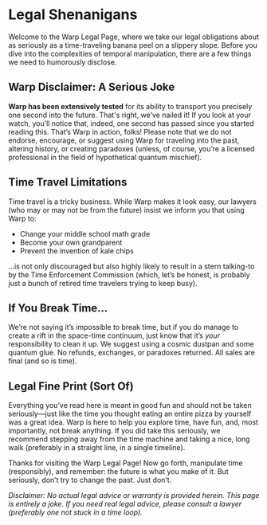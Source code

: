 # Legal Shenanigans

Welcome to the Warp Legal Page, where we take our legal obligations about as seriously as a time-traveling banana peel on a slippery slope. Before you dive into the complexities of temporal manipulation, there are a few things we need to humorously disclose.

## Warp Disclaimer: A Serious Joke

**Warp has been extensively tested** for its ability to transport you precisely one second into the future. That's right, we’ve nailed it! If you look at your watch, you’ll notice that, indeed, one second has passed since you started reading this. That’s Warp in action, folks! Please note that we do not endorse, encourage, or suggest using Warp for traveling into the past, altering history, or creating paradoxes (unless, of course, you’re a licensed professional in the field of hypothetical quantum mischief).

## Time Travel Limitations

Time travel is a tricky business. While Warp makes it look easy, our lawyers (who may or may not be from the future) insist we inform you that using Warp to:
- Change your middle school math grade
- Become your own grandparent
- Prevent the invention of kale chips

...is not only discouraged but also highly likely to result in a stern talking-to by the Time Enforcement Commission (which, let’s be honest, is probably just a bunch of retired time travelers trying to keep busy).

## If You Break Time...

We’re not saying it’s impossible to break time, but if you do manage to create a rift in the space-time continuum, just know that it’s *your* responsibility to clean it up. We suggest using a cosmic dustpan and some quantum glue. No refunds, exchanges, or paradoxes returned. All sales are final (and so is time).

## Legal Fine Print (Sort Of)

Everything you’ve read here is meant in good fun and should not be taken seriously—just like the time you thought eating an entire pizza by yourself was a great idea. Warp is here to help you explore time, have fun, and, most importantly, not break anything. If you did take this seriously, we recommend stepping away from the time machine and taking a nice, long walk (preferably in a straight line, in a single timeline).

Thanks for visiting the Warp Legal Page! Now go forth, manipulate time (responsibly), and remember: the future is what you make of it. But seriously, don’t try to change the past. Just don’t.

*Disclaimer: No actual legal advice or warranty is provided herein. This page is entirely a joke. If you need real legal advice, please consult a lawyer (preferably one not stuck in a time loop).*